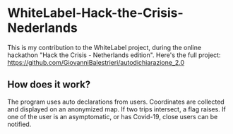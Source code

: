 # WhiteLabel-Hack-the-Crisis-Nederlands
This is my contribution to the WhiteLabel project, during the online hackathon "Hack the Crisis - Netherlands edition". Here's the full project: https://github.com/GiovanniBalestrieri/autodichiarazione_2.0

## How does it work?

The program uses auto declarations from users. Coordinates are collected and displayed on an anonymized map. If two trips intersect, a flag raises. If one of the user is an asymptomatic, or has Covid-19, close users can be notified.
